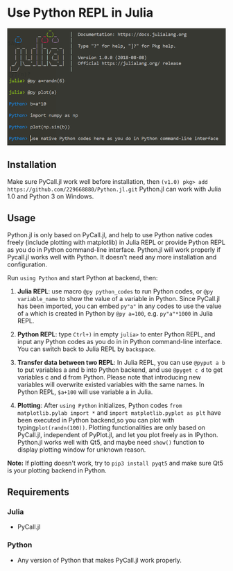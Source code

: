 # Use Python REPL in Julia

![example](Python.png)
## Installation
Make sure PyCall.jl work well before installation, then
`(v1.0) pkg> add https://github.com/229668880/Python.jl.git`
Python.jl can work with Julia 1.0 and Python 3 on Windows.

## Usage

Python.jl is only based on PyCall.jl, and help to use Python native codes freely (include plotting with matplotlib) in Julia REPL or provide Python REPL as you do in Python command-line interface. Python.jl will work properly if Pycall.jl works well with Python. It doesn't need any more installation and configuration.

Run `using Python` and start Python at backend, then:

1. __Julia REPL__: use macro `@py python_codes` to run Python codes, or `@py variable_name` to show the value of a variable in Python. Since PyCall.jl has been imported, you can embed `py"a"` in any codes to use the value of `a` which is created in Python by `@py a=100`, e.g. `py"a"*1000` in Julia REPL.

2. __Python REPL__: type `Ctrl+)` in empty `julia>` to enter Python REPL, and input any Python codes as you do in in Python command-line interface. You can switch back to Julia REPL by `backspace`.

3. __Transfer data between two REPL__: In Julia REPL, you can use `@pyput a b` to put variables a and b into Python backend, and use `@pyget c d` to get variables c and d from Python. Please note that introducing new variables will overwrite existed variables with the same names. In Python REPL, `$a+100` will use variable a in Julia.

4. __Plotting__: After `using Python` initializes, Python codes `from matplotlib.pylab import *` and `import matplotlib.pyplot as plt` have been executed in Python backend,so you can plot with typing`plot(randn(100))`. Plotting functionalities are only based on PyCall.jl, independent of PyPlot.jl, and  let you plot freely as in IPython. Python.jl works well with Qt5, and maybe need `show()` function to display plotting window for unknown reason.

**Note:**
If plotting doesn't work, try to `pip3 install pyqt5` and make sure Qt5 is your plotting backend in Python.

## Requirements

### Julia

* PyCall.jl

### Python

* Any version of Python that makes PyCall.jl work properly.


